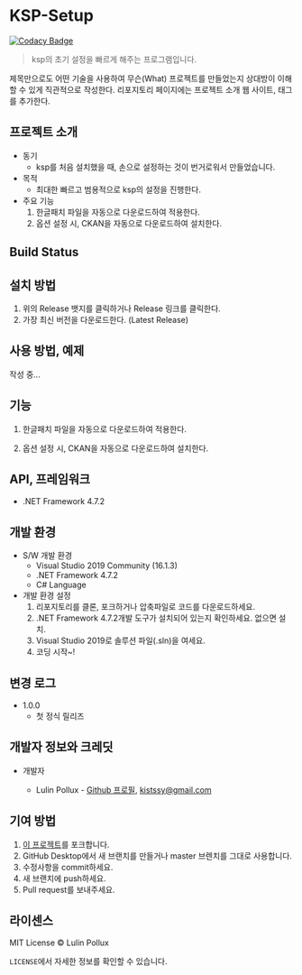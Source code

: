 # KSP-Setup

[![Codacy Badge](https://api.codacy.com/project/badge/Grade/c9046a1de9294e898124eef55e3d0dfe)](https://app.codacy.com/app/Lulin-Pollux/KSP-Setup?utm_source=github.com&utm_medium=referral&utm_content=LulinPollux/KSP-Setup&utm_campaign=Badge_Grade_Dashboard)

> ksp의 초기 설정을 빠르게 해주는 프로그램입니다.

제목만으로도 어떤 기술을 사용하여 무슨(What) 프로젝트를 만들었는지 상대방이 이해할 수 있게 직관적으로 작성한다. 리포지토리 페이지에는 프로젝트 소개 웹 사이트, 태그를 추가한다.

## 프로젝트 소개

- 동기
  - ksp를 처음 설치했을 때, 손으로 설정하는 것이 번거로워서 만들었습니다.
- 목적
  - 최대한 빠르고 범용적으로 ksp의 설정을 진행한다.
- 주요 기능
  1. 한글패치 파일을 자동으로 다운로드하여 적용한다.
  2. 옵션 설정 시, CKAN을 자동으로 다운로드하여 설치한다.

## Build Status



## 설치 방법

1. 위의 Release 뱃지를 클릭하거나 Release 링크를 클릭한다.
2. 가장 최신 버전을 다운로드한다. (Latest Release)

## 사용 방법, 예제

작성 중...

## 기능

1. 한글패치 파일을 자동으로 다운로드하여 적용한다.

2. 옵션 설정 시, CKAN을 자동으로 다운로드하여 설치한다.

## API, 프레임워크

- .NET Framework 4.7.2

## 개발 환경

- S/W 개발 환경 
  - Visual Studio 2019 Community (16.1.3)
  - .NET Framework 4.7.2
  - C# Language
- 개발 환경 설정 
  1. 리포지토리를 클론, 포크하거나 압축파일로 코드를 다운로드하세요.
  2. .NET Framework 4.7.2개발 도구가 설치되어 있는지 확인하세요. 없으면 설치.
  3. Visual Studio 2019로 솔루션 파일(.sln)을 여세요.
  4. 코딩 시작~!

## 변경 로그

- 1.0.0
  - 첫 정식 릴리즈

## 개발자 정보와 크레딧

- 개발자

  - Lulin Pollux - [Github 프로필](https://github.com/LulinPollux), kistssy@gmail.com

## 기여 방법

1. [이 프로젝트](https://github.com/LulinPollux/KSP-Setup)를 포크합니다.
2. GitHub Desktop에서 새 브랜치를 만들거나 master 브렌치를 그대로 사용합니다.
3. 수정사항을 commit하세요.
4. 새 브랜치에 push하세요.
5. Pull request를 보내주세요.

## 라이센스

MIT License © Lulin Pollux

`LICENSE`에서 자세한 정보를 확인할 수 있습니다.